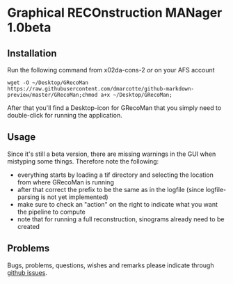 Graphical RECOnstruction MANager 1.0beta
========

## Installation
Run the following command from x02da-cons-2 *or* on your AFS account 

```
wget -O ~/Desktop/GRecoMan https://raw.githubusercontent.com/dmarcotte/github-markdown-preview/master/GRecoMan;chmod a+x ~/Desktop/GRecoMan;
```

After that you'll find a Desktop-icon for GRecoMan that you simply need to double-click for running the application.

## Usage

Since it's still a beta version, there are missing warnings in the GUI when mistyping some things. Therefore note the following:

* everything starts by loading a tif directory and selecting the location from where GRecoMan is running
* after that correct the prefix to be the same as in the logfile (since logfile-parsing is not yet implemented)
* make sure to check an "action" on the right to indicate what you want the pipeline to compute
* note that for running a full reconstruction, sinograms already need to be created 

## Problems

Bugs, problems, questions, wishes and remarks please indicate through [github issues](https://github.com/gnudo/source-size-calculator/issues).
